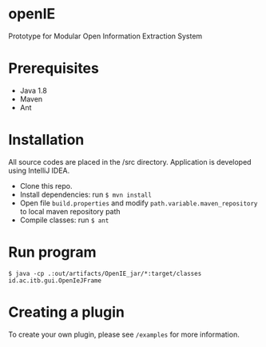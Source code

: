 # openIE
Prototype for Modular Open Information Extraction System

# Prerequisites

- Java 1.8
- Maven
- Ant


# Installation
All source codes are placed in the /src directory. Application is developed using IntelliJ IDEA.

- Clone this repo.
- Install dependencies: run `$ mvn install`
- Open file `build.properties` and modify `path.variable.maven_repository` to local maven repository path
- Compile classes: run `$ ant`

# Run program
```
$ java -cp .:out/artifacts/OpenIE_jar/*:target/classes id.ac.itb.gui.OpenIeJFrame
```

# Creating a plugin
To create your own plugin, please see `/examples` for more information.
